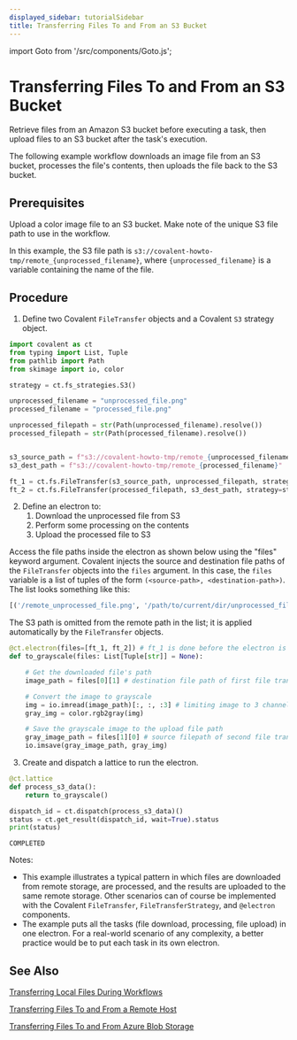 ```yaml
---
displayed_sidebar: tutorialSidebar
title: Transferring Files To and From an S3 Bucket
---
```


import Goto from '/src/components/Goto.js';

# Transferring Files To and From an S3 Bucket <Goto link="https://github.com/AgnostiqHQ/covalent/blob/develop/doc/source/how_to/coding/file_transfers_to_from_s3.ipynb" />

Retrieve files from an Amazon S3 bucket before executing a task, then upload files to an S3 bucket after the task's execution.

The following example workflow downloads an image file from an S3 bucket, processes the file's contents, then uploads the file back to the S3 bucket.

## Prerequisites

Upload a color image file to an S3 bucket. Make note of the unique S3 file path to use in the workflow.

In this example, the S3 file path is `s3://covalent-howto-tmp/remote_{unprocessed_filename}`, where `{unprocessed_filename}` is a variable containing the name of the file.

## Procedure

1. Define two Covalent `FileTransfer` objects and a Covalent `S3` strategy object.

```python
import covalent as ct
from typing import List, Tuple
from pathlib import Path
from skimage import io, color

strategy = ct.fs_strategies.S3()

unprocessed_filename = "unprocessed_file.png"
processed_filename = "processed_file.png"

unprocessed_filepath = str(Path(unprocessed_filename).resolve())
processed_filepath = str(Path(processed_filename).resolve())


s3_source_path = f"s3://covalent-howto-tmp/remote_{unprocessed_filename}"
s3_dest_path = f"s3://covalent-howto-tmp/remote_{processed_filename}"

ft_1 = ct.fs.FileTransfer(s3_source_path, unprocessed_filepath, strategy=strategy) # order defaults to BEFORE
ft_2 = ct.fs.FileTransfer(processed_filepath, s3_dest_path, strategy=strategy, order=ct.fs.Order.AFTER)

```

2. Define an electron to:
   1. Download the unprocessed file from S3
   2. Perform some processing on the contents
   3. Upload the processed file to S3

Access the file paths inside the electron as shown below using the "files" keyword argument. Covalent injects the source and destination file paths of the `FileTransfer` objects into the `files` argument. In this case, the `files` variable is a list of tuples of the form `(<source-path>, <destination-path>)`. The list looks something like this:

```python
[('/remote_unprocessed_file.png', '/path/to/current/dir/unprocessed_file.png'), ('/path/to/current/dir/processed_file.png', '/remote_processed_file.png')]
```

The S3 path is omitted from the remote path in the list; it is applied automatically by the `FileTransfer` objects.

```python
@ct.electron(files=[ft_1, ft_2]) # ft_1 is done before the electron is executed; ft_2 is done after.
def to_grayscale(files: List[Tuple[str]] = None):

    # Get the downloaded file's path
    image_path = files[0][1] # destination file path of first file transfer, downloaded before executing this electron

    # Convert the image to grayscale
    img = io.imread(image_path)[:, :, :3] # limiting image to 3 channels
    gray_img = color.rgb2gray(img)

    # Save the grayscale image to the upload file path
    gray_image_path = files[1][0] # source filepath of second file transfer, to be uploaded
    io.imsave(gray_image_path, gray_img)

```

3. Create and dispatch a lattice to run the electron.

```python
@ct.lattice
def process_s3_data():
    return to_grayscale()

dispatch_id = ct.dispatch(process_s3_data)()
status = ct.get_result(dispatch_id, wait=True).status
print(status)
```

    COMPLETED

Notes:

- This example illustrates a typical pattern in which files are downloaded from remote storage, are processed, and the results are uploaded to the same remote storage. Other scenarios can of course be implemented with the Covalent `FileTransfer`, `FileTransferStrategy`, and `@electron` components.
- The example puts all the tasks (file download, processing, file upload) in one electron. For a real-world scenario of any complexity, a better practice would be to put each task in its own electron.

## See Also

[Transferring Local Files During Workflows](/docs/user-documentation/how-to/file-transfers-for-workflows-local)

[Transferring Files To and From a Remote Host](/docs/user-documentation/how-to/file-transfers-to-from-remote)

[Transferring Files To and From Azure Blob Storage](/docs/user-documentation/how-to/file-transfers-to-from-azure_blob)